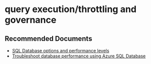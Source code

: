 <properties
	pageTitle="query execution/throttling and governance"
	description="query execution/throttling and governance"
	service="microsoft.sql"
	resource="servers"
	authors="aashu"
	displayOrder=""
	selfHelpType="generic"
	supportTopicIds="31980436"
	resourceTags=""
	productPesIds="13491"
	cloudEnvironments="public"
/>

# query execution/throttling and governance

## **Recommended Documents**

* [SQL Database options and performance levels](https://azure.microsoft.com/documentation/articles/sql-database-service-tiers/)<br>
* [Troubleshoot database performance using Azure SQL Database](https://azure.microsoft.com/documentation/articles/sql-database-troubleshoot-performance/)
